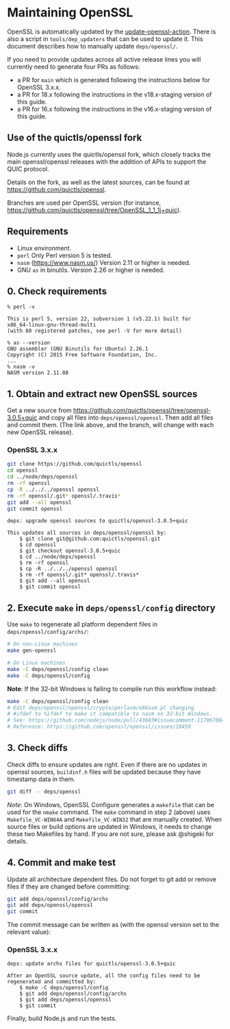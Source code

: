 # Maintaining OpenSSL

OpenSSL is automatically updated by the [update-openssl-action][].
There is also a script in `tools/dep_updaters` that can be used to update it.
This document describes how to manually update `deps/openssl/`.

If you need to provide updates across all active release lines you will
currently need to generate four PRs as follows:

* a PR for `main` which is generated following the instructions
  below for OpenSSL 3.x.x.
* a PR for 18.x following the instructions in the v18.x-staging version
  of this guide.
* a PR for 16.x following the instructions in the v16.x-staging version
  of this guide.

## Use of the quictls/openssl fork

Node.js currently uses the quictls/openssl fork, which closely tracks
the main openssl/openssl releases with the addition of APIs to support
the QUIC protocol.

Details on the fork, as well as the latest sources, can be found at
<https://github.com/quictls/openssl>.

Branches are used per OpenSSL version (for instance,
<https://github.com/quictls/openssl/tree/OpenSSL_1_1_1j+quic>).

## Requirements

* Linux environment.
* `perl` Only Perl version 5 is tested.
* `nasm` (<https://www.nasm.us/>) Version 2.11 or higher is needed.
* GNU `as` in binutils. Version 2.26 or higher is needed.

## 0. Check requirements

```console
% perl -v

This is perl 5, version 22, subversion 1 (v5.22.1) built for
x86_64-linux-gnu-thread-multi
(with 60 registered patches, see perl -V for more detail)

% as --version
GNU assembler (GNU Binutils for Ubuntu) 2.26.1
Copyright (C) 2015 Free Software Foundation, Inc.
...
% nasm -v
NASM version 2.11.08
```

## 1. Obtain and extract new OpenSSL sources

Get a new source from <https://github.com/quictls/openssl/tree/openssl-3.0.5+quic>
and copy all files into `deps/openssl/openssl`. Then add all files and commit
them. (The link above, and the branch, will change with each new OpenSSL
release).

### OpenSSL 3.x.x

```bash
git clone https://github.com/quictls/openssl
cd openssl
cd ../node/deps/openssl
rm -rf openssl
cp -R ../../../openssl openssl
rm -rf openssl/.git* openssl/.travis*
git add --all openssl
git commit openssl
```

```text
deps: upgrade openssl sources to quictls/openssl-3.0.5+quic

This updates all sources in deps/openssl/openssl by:
    $ git clone git@github.com:quictls/openssl.git
    $ cd openssl
    $ git checkout openssl-3.0.5+quic
    $ cd ../node/deps/openssl
    $ rm -rf openssl
    $ cp -R ../../../openssl openssl
    $ rm -rf openssl/.git* openssl/.travis*
    $ git add --all openssl
    $ git commit openssl
```

## 2. Execute `make` in `deps/openssl/config` directory

Use `make` to regenerate all platform dependent files in
`deps/openssl/config/archs/`:

```bash
# On non-Linux machines
make gen-openssl

# On Linux machines
make -C deps/openssl/config clean
make -C deps/openssl/config
```

**Note**: If the 32-bit Windows is failing to compile run this workflow instead:

```bash
make -C deps/openssl/config clean
# Edit deps/openssl/openssl/crypto/perlasm/x86asm.pl changing
# #ifdef to %ifdef to make it compatible to nasm on 32-bit Windows.
# See: https://github.com/nodejs/node/pull/43603#issuecomment-1170670844
# Reference: https://github.com/openssl/openssl/issues/18459
```

## 3. Check diffs

Check diffs to ensure updates are right. Even if there are no updates in openssl
sources, `buildinf.h` files will be updated because they have timestamp
data in them.

```bash
git diff -- deps/openssl
```

_Note_: On Windows, OpenSSL Configure generates a `makefile` that can be
used for the `nmake` command. The `make` command in step 2 (above) uses
`Makefile_VC-WIN64A` and `Makefile_VC-WIN32` that are manually
created. When source files or build options are updated in Windows,
it needs to change these two Makefiles by hand. If you are not sure,
please ask @shigeki for details.

## 4. Commit and make test

Update all architecture dependent files. Do not forget to git add or remove
files if they are changed before committing:

```bash
git add deps/openssl/config/archs
git add deps/openssl/openssl
git commit
```

The commit message can be written as (with the openssl version set
to the relevant value):

### OpenSSL 3.x.x

```text
deps: update archs files for quictls/openssl-3.0.5+quic

After an OpenSSL source update, all the config files need to be
regenerated and committed by:
    $ make -C deps/openssl/config
    $ git add deps/openssl/config/archs
    $ git add deps/openssl/openssl
    $ git commit
```

Finally, build Node.js and run the tests.

[update-openssl-action]: ../../../.github/workflows/update-openssl.yml
